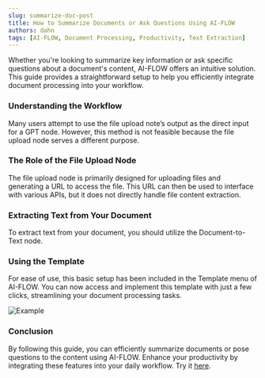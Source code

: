 ```yaml
---
slug: summarize-doc-post
title: How to Summarize Documents or Ask Questions Using AI-FLOW
authors: dahn
tags: [AI-FLOW, Document Processing, Productivity, Text Extraction]
---
```


Whether you're looking to summarize key information or ask specific questions about a document's content, AI-FLOW offers an intuitive solution. This guide provides a straightforward setup to help you efficiently integrate document processing into your workflow.

### Understanding the Workflow

Many users attempt to use the file upload note’s output as the direct input for a GPT node. However, this method is not feasible because the file upload node serves a different purpose.

### The Role of the File Upload Node

The file upload node is primarily designed for uploading files and generating a URL to access the file. This URL can then be used to interface with various APIs, but it does not directly handle file content extraction.

### Extracting Text from Your Document

To extract text from your document, you should utilize the Document-to-Text node.

### Using the Template

For ease of use, this basic setup has been included in the Template menu of AI-FLOW. You can now access and implement this template with just a few clicks, streamlining your document processing tasks.

![Example](/img/blog-images/summarize-doc-post.png)

### Conclusion

By following this guide, you can efficiently summarize documents or pose questions to the content using AI-FLOW. Enhance your productivity by integrating these features into your daily workflow. Try it [here](https://app.ai-flow.net).
